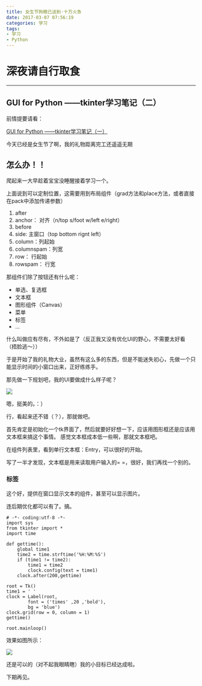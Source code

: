 ```yaml
---
title: 女生节狗粮已送到·十万火急
date: 2017-03-07 07:56:19
categories: 学习
tags: 
- 学习
- Python
---
```

# 深夜请自行取食
***

## GUI for Python ——tkinter学习笔记（二）

前情提要请看：


[GUI for Python ——tkinter学习笔记（一）](https://starrysky1211.github.io/2017/03/05/GUI%20for%20Python%E2%80%94%E2%80%94tkinter%E5%AD%A6%E4%B9%A0/)

今天已经是女生节了啊，我的礼物距离完工还遥遥无期

## 怎么办！！


爬起来一大早趁着宝宝没睡醒接着学习一个。

<!-- more -->

上面说到可以定制位置，这需要用到布局组件（grad方法和place方法，或者直接在pack中添加传递参数）

1. after
2. anchor： 对齐（n/top s/foot w/left e/right）
3. before
4. side: 主窗口（top bottom rignt left）
5. column：列起始
6. columnspam：列宽
7. row： 行起始
8. rowspam： 行宽

那组件们除了按钮还有什么呢：

- 单选、复选框
- 文本框
- 图形组件（Canvas）
- 菜单
- 标签
- ...

什么叫做应有尽有，不外如是了（反正我又没有优化UI的野心，不需要太好看（捂脸逃～））

于是开始了我的礼物大业，虽然有这么多的东西，但是不能迷失初心，先做一个只能显示时间的小窗口出来，正好练练手。

那先做一下规划吧，我的UI要做成什么样子呢？

![](http://p1.bqimg.com/567571/bc471770891f3746.png)

嗯，挺美的。：）

行，看起来还不错（？），那就做吧。

首先肯定是初始化一个tk界面了，然后就要好好想一下，应该用图形框还是应该用文本框来搞这个事情。
感觉文本框成本低一些啊，那就文本框吧。

在组件列表里，看到单行文本框：Entry，可以很好的开始。

写了一半才发现，文本框是用来读取用户输入的= =，很好，我们再找一个别的。



### 标签

这个好，提供在窗口显示文本的组件，甚至可以显示图片。

连后期优化都可以有了。搞。

```
# -*- coding:utf-8 -*-
import sys
from tkinter import *
import time

def gettime():
    global time1
    time2 = time.strftime('%H:%M:%S')
    if (time1 != time2):
        time1 = time2
        clock.config(text = time1)
    clock.after(200,gettime)

root = Tk()
time1 = ' '
clock = Label(root,
        font = ('times' ,20 ,'bold'),
        bg = 'blue')
clock.grid(row = 0, column = 1)
gettime()

root.mainloop()
```

效果如图所示：

![](http://p1.bpimg.com/567571/d42fbb2759115c6a.gif)

还是可以的（对不起我眼睛瞎）我的小目标已经达成啦。

下期再见。

